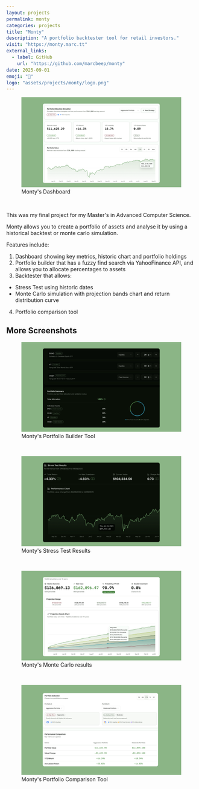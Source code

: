 ```yaml
---
layout: projects
permalink: monty
categories: projects
title: "Monty"
description: "A portfolio backtester tool for retail investors."
visit: "https://monty.marc.tt"
external_links:
  - label: GitHub
    url: "https://github.com/marcbeep/monty"
date: 2025-09-01
emoji: "🐍"
logo: "assets/projects/monty/logo.png"
---
```


<figure>
  <img src="assets/projects/monty/1.png" alt="Screenshot of Monty">
  <figcaption>Monty's Dashboard</figcaption>
</figure>

<br>

This was my final project for my Master's in Advanced Computer Science.

Monty allows you to create a portfolio of assets and analyse it by using a historical backtest or monte carlo simulation.

Features include:

1. Dashboard showing key metrics, historic chart and portfolio holdings
2. Portfolio builder that has a fuzzy find search via YahooFinance API, and allows you to allocate percentages to assets
3. Backtester that allows:
  - Stress Test using historic dates
  - Monte Carlo simulation with projection bands chart and return distribution curve
4. Portfolio comparison tool

## More Screenshots

<figure>
  <img src="assets/projects/monty/2.png" alt="Screenshot of Monty">
  <figcaption>Monty's Portfolio Builder Tool</figcaption>
</figure>

<br>

<figure>
  <img src="assets/projects/monty/3.png" alt="Screenshot of Monty">
  <figcaption>Monty's Stress Test Results</figcaption>
</figure>

<br>

<figure>
  <img src="assets/projects/monty/4.png" alt="Screenshot of Monty">
  <figcaption>Monty's Monte Carlo results</figcaption>
</figure>

<br>

<figure>
  <img src="assets/projects/monty/5.png" alt="Screenshot of Monty">
  <figcaption>Monty's Portfolio Comparison Tool</figcaption>
</figure>

